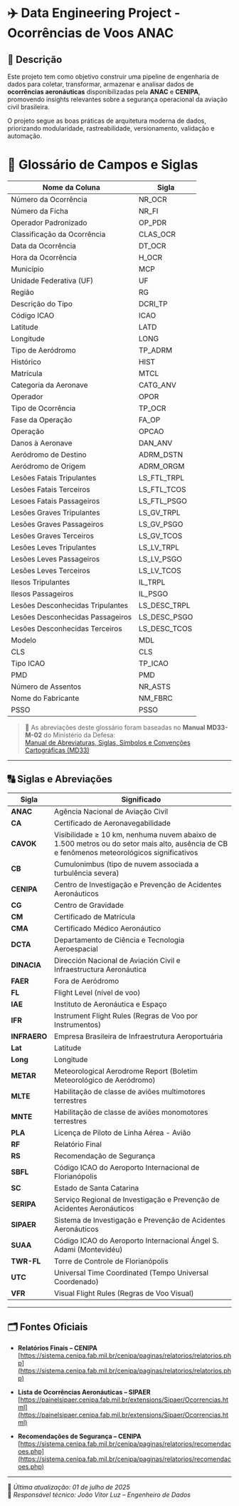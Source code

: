 # ✈️ Data Engineering Project - Ocorrências de Voos **ANAC**

## 📌 Descrição

Este projeto tem como objetivo construir uma pipeline de engenharia de dados para coletar, transformar, armazenar e analisar dados de **ocorrências aeronáuticas** disponibilizadas pela **ANAC** e **CENIPA**, promovendo insights relevantes sobre a segurança operacional da aviação civil brasileira.

O projeto segue as boas práticas de arquitetura moderna de dados, priorizando modularidade, rastreabilidade, versionamento, validação e automação.


# 📑 Glossário de Campos e Siglas

| Nome da Coluna | Sigla |
|-------------------------------|--------|
| Número da Ocorrência | NR_OCR |
| Número da Ficha | NR_FI |
| Operador Padronizado | OP_PDR |
| Classificação da Ocorrência | CLAS_OCR |
| Data da Ocorrência | DT_OCR |
| Hora da Ocorrência | H_OCR |
| Município | MCP |
| Unidade Federativa (UF) | UF |
| Região | RG |
| Descrição do Tipo | DCRI_TP |
| Código ICAO | ICAO |
| Latitude | LATD |
| Longitude | LONG |
| Tipo de Aeródromo | TP_ADRM |
| Histórico | HIST |
| Matrícula | MTCL |
| Categoria da Aeronave | CATG_ANV |
| Operador | OPOR |
| Tipo de Ocorrência | TP_OCR |
| Fase da Operação | FA_OP |
| Operação | OPCAO |
| Danos à Aeronave | DAN_ANV |
| Aeródromo de Destino | ADRM_DSTN |
| Aeródromo de Origem | ADRM_ORGM |
| Lesões Fatais Tripulantes | LS_FTL_TRPL |
| Lesões Fatais Terceiros | LS_FTL_TCOS |
| Lesoes Fatais Passageiros | LS_FTL_PSGO |
| Lesões Graves Tripulantes | LS_GV_TRPL |
| Lesões Graves Passageiros | LS_GV_PSGO |
| Lesões Graves Terceiros | LS_GV_TCOS |
| Lesões Leves Tripulantes | LS_LV_TRPL |
| Lesões Leves Passageiros | LS_LV_PSGO |
| Lesões Leves Terceiros | LS_LV_TCOS |
| Ilesos Tripulantes | IL_TRPL |
| Ilesos Passageiros | IL_PSGO |
| Lesões Desconhecidas Tripulantes | LS_DESC_TRPL |
| Lesões Desconhecidas Passageiros | LS_DESC_PSGO |
| Lesões Desconhecidas Terceiros | LS_DESC_TCOS |
| Modelo | MDL |
| CLS | CLS |
| Tipo ICAO | TP_ICAO |
| PMD | PMD |
| Número de Assentos | NR_ASTS |
| Nome do Fabricante | NM_FBRC |
| PSSO | PSSO |

> 📘 As abreviações deste glossário foram baseadas no **Manual MD33-M-02** do Ministério da Defesa:  
> [Manual de Abreviaturas, Siglas, Símbolos e Convenções Cartográficas (MD33)](https://www.gov.br/defesa/pt-br/arquivos/File/legislacao/emcfa/publicacoes/manual-md33-m-02-manual-de-abreviaturas-siglas-simbolos-e-convencoes-cartograficas.pdf/view)

---

## 🔠 Siglas e Abreviações

| Sigla     | Significado |
|-----------|-------------|
| **ANAC**  | Agência Nacional de Aviação Civil |
| **CA**    | Certificado de Aeronavegabilidade |
| **CAVOK** | Visibilidade ≥ 10 km, nenhuma nuvem abaixo de 1.500 metros ou do setor mais alto, ausência de CB e fenômenos meteorológicos significativos |
| **CB**    | Cumulonimbus (tipo de nuvem associada a turbulência severa) |
| **CENIPA**| Centro de Investigação e Prevenção de Acidentes Aeronáuticos |
| **CG**    | Centro de Gravidade |
| **CM**    | Certificado de Matrícula |
| **CMA**   | Certificado Médico Aeronáutico |
| **DCTA**  | Departamento de Ciência e Tecnologia Aeroespacial |
| **DINACIA** | Dirección Nacional de Aviación Civil e Infraestructura Aeronáutica |
| **FAER**  | Fora de Aeródromo |
| **FL**    | Flight Level (nível de voo) |
| **IAE**   | Instituto de Aeronáutica e Espaço |
| **IFR**   | Instrument Flight Rules (Regras de Voo por Instrumentos) |
| **INFRAERO** | Empresa Brasileira de Infraestrutura Aeroportuária |
| **Lat**   | Latitude |
| **Long**  | Longitude |
| **METAR** | Meteorological Aerodrome Report (Boletim Meteorológico de Aeródromo) |
| **MLTE**  | Habilitação de classe de aviões multimotores terrestres |
| **MNTE**  | Habilitação de classe de aviões monomotores terrestres |
| **PLA**   | Licença de Piloto de Linha Aérea - Avião |
| **RF**    | Relatório Final |
| **RS**    | Recomendação de Segurança |
| **SBFL**  | Código ICAO do Aeroporto Internacional de Florianópolis |
| **SC**    | Estado de Santa Catarina |
| **SERIPA**| Serviço Regional de Investigação e Prevenção de Acidentes Aeronáuticos |
| **SIPAER**| Sistema de Investigação e Prevenção de Acidentes Aeronáuticos |
| **SUAA**  | Código ICAO do Aeroporto Internacional Ángel S. Adami (Montevidéu) |
| **TWR-FL**| Torre de Controle de Florianópolis |
| **UTC**   | Universal Time Coordinated (Tempo Universal Coordenado) |
| **VFR**   | Visual Flight Rules (Regras de Voo Visual) |

---


## 🗂️ Fontes Oficiais

- **Relatórios Finais – CENIPA**  
  [https://sistema.cenipa.fab.mil.br/cenipa/paginas/relatorios/relatorios.php](https://sistema.cenipa.fab.mil.br/cenipa/paginas/relatorios/relatorios.php)

- **Lista de Ocorrências Aeronáuticas – SIPAER**  
  [https://painelsipaer.cenipa.fab.mil.br/extensions/Sipaer/Ocorrencias.html](https://painelsipaer.cenipa.fab.mil.br/extensions/Sipaer/Ocorrencias.html)

- **Recomendações de Segurança – CENIPA**  
  [https://sistema.cenipa.fab.mil.br/cenipa/paginas/relatorios/recomendacoes.php](https://sistema.cenipa.fab.mil.br/cenipa/paginas/relatorios/recomendacoes.php)

---

📌 _Última atualização: 01 de julho de 2025_  
👤 _Responsável técnico: João Vitor Luz – Engenheiro de Dados_